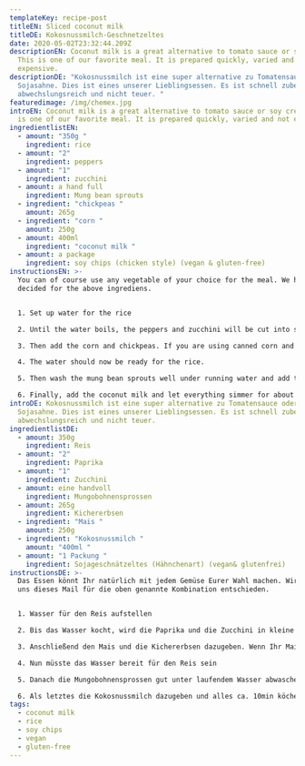 ```yaml
---
templateKey: recipe-post
titleEN: Sliced coconut milk
titleDE: Kokosnussmilch-Geschnetzeltes
date: 2020-05-02T23:32:44.209Z
descriptionEN: Coconut milk is a great alternative to tomato sauce or soy cream.
  This is one of our favorite meal. It is prepared quickly, varied and not
  expensive.
descriptionDE: "Kokosnussmilch ist eine super alternative zu Tomatensauce oder
  Sojasahne. Dies ist eines unserer Lieblingsessen. Es ist schnell zubereitet,
  abwechslungsreich und nicht teuer. "
featuredimage: /img/chemex.jpg
introEN: Coconut milk is a great alternative to tomato sauce or soy cream. This
  is one of our favorite meal. It is prepared quickly, varied and not expensive.
ingredientlistEN:
  - amount: "350g "
    ingredient: rice
  - amount: "2"
    ingredient: peppers
  - amount: "1"
    ingredient: zucchini
  - amount: a hand full
    ingredient: Mung bean sprouts
  - ingredient: "chickpeas "
    amount: 265g
  - ingredient: "corn "
    amount: 250g
  - amount: 400ml
    ingredient: "coconut milk "
  - amount: a package
    ingredient: soy chips (chicken style) (vegan & gluten-free)
instructionsEN: >-
  You can of course use any vegetable of your choice for the meal. We have
  decided for the above ingrediens.


  1. Set up water for the rice

  2. Until the water boils, the peppers and zucchini will be cut into small cubes and sautéed in a pan.

  3. Then add the corn and chickpeas. If you are using canned corn and chickpeas, rinse them briefly under running water. Braise everything together in the pan.

  4. The water should now be ready for the rice.

  5. Then wash the mung bean sprouts well under running water and add them to the pan.

  6. Finally, add the coconut milk and let everything simmer for about 10 mnutes, season with spices of your choice.
introDE: Kokosnussmilch ist eine super alternative zu Tomatensauce oder
  Sojasahne. Dies ist eines unserer Lieblingsessen. Es ist schnell zubereitet,
  abwechslungsreich und nicht teuer.
ingredientlistDE:
  - amount: 350g
    ingredient: Reis
  - amount: "2"
    ingredient: Paprika
  - amount: "1"
    ingredient: Zucchini
  - amount: eine handvoll
    ingredient: Mungobohnensprossen
  - amount: 265g
    ingredient: Kichererbsen
  - ingredient: "Mais "
    amount: 250g
  - ingredient: "Kokosnussmilch "
    amount: "400ml "
  - amount: "1 Packung "
    ingredient: Sojageschnätzeltes (Hähnchenart) (vegan& glutenfrei)
instructionsDE: >-
  Das Essen könnt Ihr natürlich mit jedem Gemüse Eurer Wahl machen. Wir haben
  uns dieses Mail für die oben genannte Kombination entschieden. 


  1. Wasser für den Reis aufstellen

  2. Bis das Wasser kocht, wird die Paprika und die Zucchini in kleine Würfel schneiden und in der Pfanne andünsten. 

  3. Anschließend den Mais und die Kichererbsen dazugeben. Wenn Ihr Mais und Kichererbsen aus der Dose verwendet, kurz unter laufendem Wasser abspülen. Alles zusammen in der Pfanne dünsten lassen.

  4. Nun müsste das Wasser bereit für den Reis sein

  5. Danach die Mungobohnensprossen gut unter laufendem Wasser abwaschen und ebenfalls in die Pfanne geben. 

  6. Als letztes die Kokosnussmilch dazugeben und alles ca. 10min köcheln lassen, mit Gewürzen eurer Wahl abschmecken.
tags:
  - coconut milk
  - rice
  - soy chips
  - vegan
  - gluten-free
---
```

